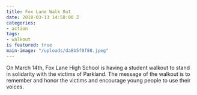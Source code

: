 ```yaml
---
title: Fox Lane Walk Out
date: 2018-03-13 14:58:00 Z
categories:
- action
tags:
- walkout
is featured: true
main-image: "/uploads/da8b5f0f88.jpeg"
---
```


On March 14th, Fox Lane High School is having a student walkout to stand in solidarity with the victims of Parkland. The message of the walkout is to remember and honor the victims and encourage young people to use their voices.